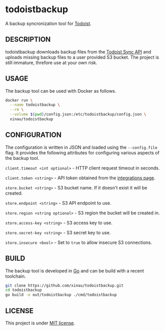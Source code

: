 # todoistbackup

A backup syncronization tool for [Todoist](https://todoist.com).


## DESCRIPTION

todoistbackup downloads backup files from the
[Todoist Sync API](https://developer.todoist.com/sync/v8/) and uploads missing 
backup files to a user provided S3 bucket. The project is still immature, threfore use at your own risk.


## USAGE

The backup tool can be used with Docker as follows.

```bash
docker run \
  --name todoistbackup \
  --rm \
  --volume $(pwd)/config.json:/etc/todoistbackup/config.json \
  xinau/todoistbackup
```


## CONFIGURATION

The configuration is written in JSON and loaded using the `--config.file` flag. 
It provides the following attributes for configuring various aspects of the backup tool.

`client.timeout <int optional>` - HTTP client request timeout in seconds.

`client.token <string>` - API token obtained from the
[integrations page](https://todoist.com/app/settings/integrations).  

`store.bucket <string>` - S3 bucket name. If it doesn't exist it will be created.

`store.endpoint <string>` - S3 API endpoint to use.

`store.region <string optional>` - S3 region the bucket will be created in.

`store.access-key <string>` - S3 access key to use.

`store.secret-key <string>` - S3 secret key to use.

`store.insecure <bool>` - Set to `true` to allow insecure S3 connections.


## BUILD

The backup tool is developed in [Go](https://golang.org) and can be build with 
a recent toolchain.

```bash
git clone https://github.com/xinau/todoistbackup.git
cd todoistbackup
go build -o out/todoistbackup ./cmd/todoistbackup
```


## LICENSE

This project is under [MIT license](./LICENSE).
